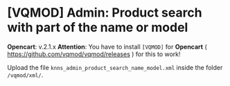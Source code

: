 # [VQMOD] Admin: Product search with part of the name or model

**Opencart**: v.2.1.x
**Attention**: You have to install `[VQMOD]` for **Opencart** ( https://github.com/vqmod/vqmod/releases ) for this to work!

Upload the file `knns_admin_product_search_name_model.xml` inside the folder `/vqmod/xml/`.

